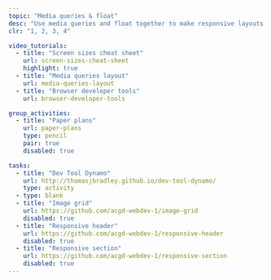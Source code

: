 ```yaml
---
topic: "Media queries & float"
desc: "Use media queries and float together to make responsive layouts."
clr: "1, 2, 3, 4"

video_tutorials:
  - title: "Screen sizes cheat sheet"
    url: screen-sizes-cheat-sheet
    highlight: true
  - title: "Media queries layout"
    url: media-queries-layout
  - title: "Browser developer tools"
    url: browser-developer-tools

group_activities:
  - title: "Paper plans"
    url: paper-plans
    type: pencil
    pair: true
    disabled: true

tasks:
  - title: "Dev Tool Dynamo"
    url: http://thomasjbradley.github.io/dev-tool-dynamo/
    type: activity
  - type: blank
  - title: "Image grid"
    url: https://github.com/acgd-webdev-1/image-grid
    disabled: true
  - title: "Responsive header"
    url: https://github.com/acgd-webdev-1/responsive-header
    disabled: true
  - title: "Responsive section"
    url: https://github.com/acgd-webdev-1/responsive-section
    disabled: true
---
```

